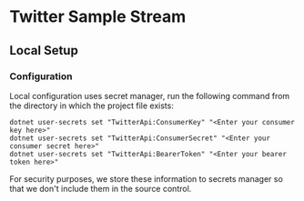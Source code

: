 # Twitter Sample Stream

## Local Setup
### Configuration
Local configuration uses secret manager, run the following command from the directory in which the project file exists:
```
dotnet user-secrets set "TwitterApi:ConsumerKey" "<Enter your consumer key here>"
dotnet user-secrets set "TwitterApi:ConsumerSecret" "<Enter your consumer secret here>"
dotnet user-secrets set "TwitterApi:BearerToken" "<Enter your bearer token here>"
```

For security purposes, we store these information to secrets manager so that we don't include them in the source control.
